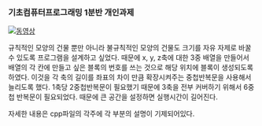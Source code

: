 ### 기초컴퓨터프로그래밍 1분반 개인과제

[![동영상](https://img.youtube.com/vi/KZv6yaYpt9c/hqdefault.jpg)](https://youtu.be/KZv6yaYpt9c)

<p>
  규칙적인 모양의 건물 뿐만 아니라 불규칙적인 모양의 건물도 크기를 자유 자제로 바꿀 수 있도록 프로그램을 설계하고 싶었다.
  때문에 x, y, z축에 대한 3중 배열을 만들어서 배열의 각 칸에 만들고 싶은 블록의 번호를 쓰는 것으로 해당 위치에 블록이 생성되도록 하였다.
  이것을 각 축의 길이를 좌표의 차이 만큼 확장시켜주는 중첩반복문을 사용해서 늘리도록 했다.
  1축당 2중첩반복문이 필요했기 때문에 3축을 전부 커버하기 위해서 6중첩 반복문이 필요되었다. 때문에 큰 공간을 설정하면 실행시간이 길어진다.
</p>
<p>
  자세한 내용은 cpp파일의 각주에 각 부분의 설명이 기제되어있다.
</p>
